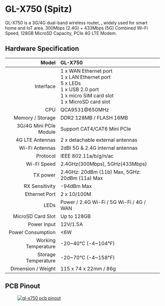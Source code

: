 #  GL-X750 (Spitz)

GL-X750 is a 3G/4G dual-band wireless router, , widely used for smart home and IoT area. 300Mbps (2.4G) + 433Mbps (5G) Combined Wi-Fi Speed, 128GB MicroSD Capacity, PCIe 4G LTE Modem.

## Hardware Specification

|                         Model | GL-X750                                                     |
| ----------------------------: | :----------------------------------------------------------- |
|                     Interface | 1 x WAN Ethernet port <br> 1 x LAN Ethernet port <br> 5 x LEDs <br> 1 x USB 2.0 port <br> 1 x micro SIM card slot <br> 1 x MicroSD card slot |
|                           CPU | QCA9531@650MHz                                               |
|              Memory / Storage | DDR2 128MB / FLASH 16MB                                      |
|        3G/4G Mini PCIe Module | Support CAT4/CAT6 Mini PCIe                                  |
|               4G LTE Antennas | 2 x detachable external antennas                             |
|                Wi-Fi Antennas | 2dBi 5G & 2.4G internal antennas                             |
|                      Protocol | IEEE 802.11a/b/g/n/ac                                        |
|                   Wi-Fi Speed | 2.4GHz(300Mbps), 5GHz(433Mbps)                               |
|                      TX power | 2.4GHz: 20dBm (11b) Max, 5GHz: 20dBm (11a) Max               |
|                RX Sensitivity | -94dBm Max                                                   |
|                 Ethernet Port | 2 x 10/100M                                                  |
|                          LEDs | Power / 2.4G Wi-Fi / 5G Wi-Fi / 4G / WAN                     |
|             MicroSD Card Slot | Up to 128GB                                                  |
|                   Power Input | 12V/1.5A                                                     |
|             Power Consumption | <6W                                                          |
|           Working Temperature | -20~40°C (-4~104°F)                                          |
|           Storage Temperature | -20~70°C (-4~158°F)                                          |
|            Dimension / Weight | 115 x 74 x 22mm / 86g                                        |

## PCB Pinout

<div class="gl-lightbox" itemscope itemtype="http://schema.org/ImageGallery">
  <figure itemprop="associatedMedia" itemscope itemtype="http://schema.org/ImageObject">
    <a href="https://static.gl-inet.com/docs/en/3/specification/spitz/x750.png" itemprop="contentUrl" data-size="695x685">
      <img src="https://static.gl-inet.com/docs/en/3/specification/spitz/x750.png" itemprop="thumbnail" alt="gl-x750 pcb pinout" loading="lazy" />
    </a>
  </figure>
</div>
